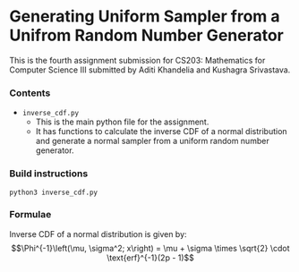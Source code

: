 # Generating Uniform Sampler from a Unifrom Random Number Generator

This is the fourth assignment submission for CS203: Mathematics for Computer Science III submitted by Aditi Khandelia and Kushagra Srivastava.

### Contents

- `inverse_cdf.py`
  - This is the main python file for the assignment.
  - It has functions to calculate the inverse CDF of a normal distribution and generate a normal sampler from a uniform random number generator.

### Build instructions

```
python3 inverse_cdf.py
```

### Formulae

Inverse CDF of a normal distribution is given by:
$$\Phi^{-1}\left(\mu, \sigma^2; x\right) =  \mu + \sigma \times \sqrt{2} \cdot \text{erf}^{-1}(2p - 1)$$
